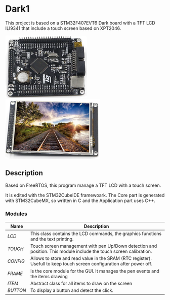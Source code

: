 # Dark1

This project is based on a STM32F407EVT6 Dark board with a TFT LCD ILI9341 that include 
a touch screen based on XPT2046.

![alt text](https://github.com/Nicot31/Dark1/blob/master/pictures/STM32.png)
![alt text](https://github.com/Nicot31/Dark1/blob/master/pictures/LCD.png)

## Description
Based on FreeRTOS, this program manage a TFT LCD with a touch screen. 

It is edited with the STM32CubeIDE framewoark. The Core part is generated with STM32CubeMX, so written in C 
and the Application part uses C++.

### Modules
Name  | Description
----- | -----------
*LCD* | This class contains the LCD commands, the graphics functions and the text printing.
*TOUCH* | Touch screen management with pen Up/Down detection and position. This module include the touch screen calibration.
*CONFIG* | Allows to store and read value in the SRAM (RTC register). Usefull to keep touch screen configuration after power off.
*FRAME* | Is the core module for the GUI. It manages the pen events and the items drawing
*ITEM* | Abstract class for all items to draw on the screen
*BUTTON*| To display a button and detect the click.
